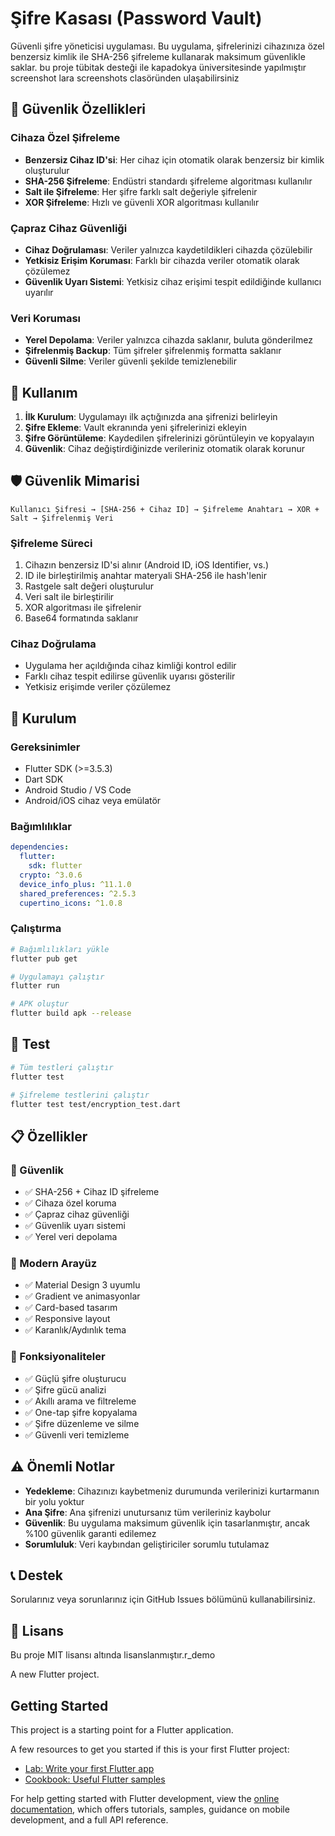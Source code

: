 # Şifre Kasası (Password Vault)

Güvenli şifre yöneticisi uygulaması. Bu uygulama, şifrelerinizi cihazınıza özel benzersiz kimlik ile SHA-256 şifreleme kullanarak maksimum güvenlikle saklar.
bu proje tübitak desteği ile kapadokya üniversitesinde yapılmıştır
screenshot lara screenshots clasöründen ulaşabilirsiniz

## 🔐 Güvenlik Özellikleri

### Cihaza Özel Şifreleme
- **Benzersiz Cihaz ID'si**: Her cihaz için otomatik olarak benzersiz bir kimlik oluşturulur
- **SHA-256 Şifreleme**: Endüstri standardı şifreleme algoritması kullanılır
- **Salt ile Şifreleme**: Her şifre farklı salt değeriyle şifrelenir
- **XOR Şifreleme**: Hızlı ve güvenli XOR algoritması kullanılır

### Çapraz Cihaz Güvenliği
- **Cihaz Doğrulaması**: Veriler yalnızca kaydetildikleri cihazda çözülebilir
- **Yetkisiz Erişim Koruması**: Farklı bir cihazda veriler otomatik olarak çözülemez
- **Güvenlik Uyarı Sistemi**: Yetkisiz cihaz erişimi tespit edildiğinde kullanıcı uyarılır

### Veri Koruması
- **Yerel Depolama**: Veriler yalnızca cihazda saklanır, buluta gönderilmez
- **Şifrelenmiş Backup**: Tüm şifreler şifrelenmiş formatta saklanır
- **Güvenli Silme**: Veriler güvenli şekilde temizlenebilir

## 📱 Kullanım

1. **İlk Kurulum**: Uygulamayı ilk açtığınızda ana şifrenizi belirleyin
2. **Şifre Ekleme**: Vault ekranında yeni şifrelerinizi ekleyin
3. **Şifre Görüntüleme**: Kaydedilen şifrelerinizi görüntüleyin ve kopyalayın
4. **Güvenlik**: Cihaz değiştirdiğinizde verileriniz otomatik olarak korunur

## 🛡️ Güvenlik Mimarisi

```
Kullanıcı Şifresi → [SHA-256 + Cihaz ID] → Şifreleme Anahtarı → XOR + Salt → Şifrelenmiş Veri
```

### Şifreleme Süreci
1. Cihazın benzersiz ID'si alınır (Android ID, iOS Identifier, vs.)
2. ID ile birleştirilmiş anahtar materyali SHA-256 ile hash'lenir
3. Rastgele salt değeri oluşturulur
4. Veri salt ile birleştirilir
5. XOR algoritması ile şifrelenir
6. Base64 formatında saklanır

### Cihaz Doğrulama
- Uygulama her açıldığında cihaz kimliği kontrol edilir
- Farklı cihaz tespit edilirse güvenlik uyarısı gösterilir
- Yetkisiz erişimde veriler çözülemez

## 🚀 Kurulum

### Gereksinimler
- Flutter SDK (>=3.5.3)
- Dart SDK
- Android Studio / VS Code
- Android/iOS cihaz veya emülatör

### Bağımlılıklar
```yaml
dependencies:
  flutter:
    sdk: flutter
  crypto: ^3.0.6
  device_info_plus: ^11.1.0
  shared_preferences: ^2.5.3
  cupertino_icons: ^1.0.8
```

### Çalıştırma
```bash
# Bağımlılıkları yükle
flutter pub get

# Uygulamayı çalıştır
flutter run

# APK oluştur
flutter build apk --release
```

## 🧪 Test

```bash
# Tüm testleri çalıştır
flutter test

# Şifreleme testlerini çalıştır
flutter test test/encryption_test.dart
```

## 📋 Özellikler

### 🔐 Güvenlik
- ✅ SHA-256 + Cihaz ID şifreleme
- ✅ Cihaza özel koruma
- ✅ Çapraz cihaz güvenliği
- ✅ Güvenlik uyarı sistemi
- ✅ Yerel veri depolama

### 🎨 Modern Arayüz
- ✅ Material Design 3 uyumlu
- ✅ Gradient ve animasyonlar
- ✅ Card-based tasarım
- ✅ Responsive layout
- ✅ Karanlık/Aydınlık tema

### 🚀 Fonksiyonaliteler
- ✅ Güçlü şifre oluşturucu
- ✅ Şifre gücü analizi
- ✅ Akıllı arama ve filtreleme
- ✅ One-tap şifre kopyalama
- ✅ Şifre düzenleme ve silme
- ✅ Güvenli veri temizleme

## ⚠️ Önemli Notlar

- **Yedekleme**: Cihazınızı kaybetmeniz durumunda verilerinizi kurtarmanın bir yolu yoktur
- **Ana Şifre**: Ana şifrenizi unutursanız tüm verileriniz kaybolur
- **Güvenlik**: Bu uygulama maksimum güvenlik için tasarlanmıştır, ancak %100 güvenlik garanti edilemez
- **Sorumluluk**: Veri kaybından geliştiriciler sorumlu tutulamaz

## 📞 Destek

Sorularınız veya sorunlarınız için GitHub Issues bölümünü kullanabilirsiniz.

## 📄 Lisans

Bu proje MIT lisansı altında lisanslanmıştır.r_demo

A new Flutter project.

## Getting Started

This project is a starting point for a Flutter application.

A few resources to get you started if this is your first Flutter project:

- [Lab: Write your first Flutter app](https://docs.flutter.dev/get-started/codelab)
- [Cookbook: Useful Flutter samples](https://docs.flutter.dev/cookbook)

For help getting started with Flutter development, view the
[online documentation](https://docs.flutter.dev/), which offers tutorials,
samples, guidance on mobile development, and a full API reference.
